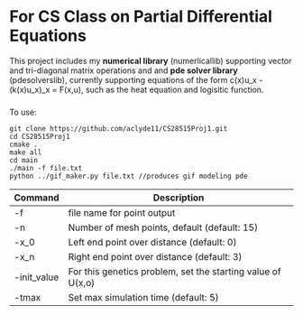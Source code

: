 # For CS Class on Partial Differential Equations

This project includes my **numerical library** 
(numerlicallib) supporting vector and tri-diagonal matrix operations and
and **pde solver library** (pdesolverslib), currently supporting equations of the form 
c(x)u_x - (k(x)u_x)_x = F(x,u), such as the heat equation and logisitic function.

###

To use:
```
git clone https://github.com/aclyde11/CS28515Proj1.git
cd CS28515Proj1
cmake .
make all
cd main
./main -f file.txt
python ../gif_maker.py file.txt //produces gif modeling pde
```

| Command | Description |
| --- | --- |
| -f | file name for point output |
| -n | Number of mesh points, default (default: 15) |
| -x_0 | Left end point over distance (default: 0) |
| -x_n | Right end point over distance (default: 3) |
| -init_value | For this genetics problem, set the starting value of U(x,o) |
| -tmax | Set max simulation time (default: 5) |
